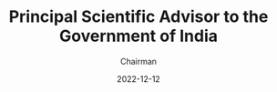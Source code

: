 ---
title: "Principal Scientific Advisor to the Government of India"
subsubtitle: "Task Force on Cybersecurity for AI"
subtitle: "Chairman"
date: 2022-12-12
image: "/images/advisor-govt.png"
link: "https://setsindia.in/wp-content/uploads/2024/06/taskforcereport.pdf"
draft: false
weight: 8
caption:  Lorem Ipsum Dolor si Amet Lorem Ipsum Dolor si Amet Lorem Ipsum Dolor si Amet Lorem Ipsum Dolor si Amet Lorem Ipsum Dolor si Amet Lorem Ipsum Dolor si Amet Lorem Ipsum Dolor si Amet Lorem Ipsum Dolor si Amet Lorem Ipsum Dolor si Amet Lorem Ipsum Dolor si Amet Lorem Ipsum Dolor s
---